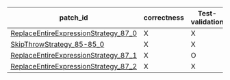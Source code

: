  | patch_id |correctness |Test-validation |NPEX-validation |
 |--- | --- | --- | --- | 
 | [ReplaceEntireExpressionStrategy_87_0](./patches/ReplaceEntireExpressionStrategy_87_0/patch.java#86) | X | X | X | 
 | [SkipThrowStrategy_85-85_0](./patches/SkipThrowStrategy_85-85_0/patch.java#86) | X | X | X | 
 | [ReplaceEntireExpressionStrategy_87_1](./patches/ReplaceEntireExpressionStrategy_87_1/patch.java#86) | X | O | X | 
 | [ReplaceEntireExpressionStrategy_87_2](./patches/ReplaceEntireExpressionStrategy_87_2/patch.java#86) | X | X | X | 
